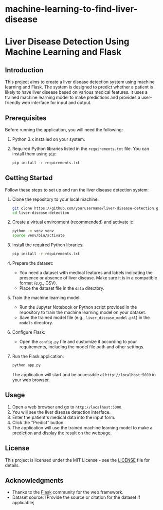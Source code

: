 # machine-learning-to-find-liver-disease

# Liver Disease Detection Using Machine Learning and Flask

## Introduction

This project aims to create a liver disease detection system using machine learning and Flask. The system is designed to predict whether a patient is likely to have liver disease based on various medical features. It uses a trained machine learning model to make predictions and provides a user-friendly web interface for input and output.

## Prerequisites

Before running the application, you will need the following:

1. Python 3.x installed on your system.
2. Required Python libraries listed in the `requirements.txt` file. You can install them using `pip`:
   
   ```bash
   pip install -r requirements.txt
   ```

## Getting Started

Follow these steps to set up and run the liver disease detection system:

1. Clone the repository to your local machine:

   ```bash
   git clone https://github.com/yourusername/liver-disease-detection.git
   cd liver-disease-detection
   ```

2. Create a virtual environment (recommended) and activate it:

   ```bash
   python -m venv venv
   source venv/bin/activate
   ```

3. Install the required Python libraries:

   ```bash
   pip install -r requirements.txt
   ```

4. Prepare the dataset:
   - You need a dataset with medical features and labels indicating the presence or absence of liver disease. Make sure it is in a compatible format (e.g., CSV).
   - Place the dataset file in the `data` directory.

5. Train the machine learning model:
   - Run the Jupyter Notebook or Python script provided in the repository to train the machine learning model on your dataset.
   - Save the trained model file (e.g., `liver_disease_model.pkl`) in the `models` directory.

6. Configure Flask:
   - Open the `config.py` file and customize it according to your requirements, including the model file path and other settings.

7. Run the Flask application:

   ```bash
   python app.py
   ```

   The application will start and be accessible at `http://localhost:5000` in your web browser.

## Usage

1. Open a web browser and go to `http://localhost:5000`.
2. You will see the liver disease detection interface.
3. Enter the patient's medical data into the input form.
4. Click the "Predict" button.
5. The application will use the trained machine learning model to make a prediction and display the result on the webpage.



## License

This project is licensed under the MIT License - see the [LICENSE](LICENSE) file for details.

## Acknowledgments

- Thanks to the [Flask](https://flask.palletsprojects.com/en/2.0.x/) community for the web framework.
- Dataset source: [Provide the source or citation for the dataset if applicable]
